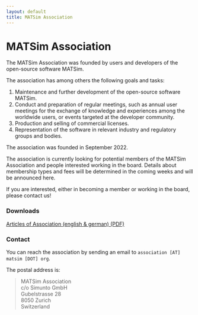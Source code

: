 ```yaml
---
layout: default
title: MATSim Association
---
```


# MATSim Association

The MATSim Association was founded by users and developers of the open-source software MATSim.

The association has among others the following goals and tasks:

1. Maintenance and further development of the open-source software MATSim.
2. Conduct and preparation of regular meetings, such as annual user meetings for the exchange of knowledge and experiences among the worldwide users, or events targeted at the developer community.
3. Production and selling of commercial licenses.
4. Representation of the software in relevant industry and regulatory groups and bodies.

The association was founded in September 2022.


The association is currently looking for potential members of the MATSim Association and 
people interested working in the board. Details about membership types and fees will be determined in 
the coming weeks and will be announced here.

If you are interested, either in becoming a member or working in the board, please contact us!


### Downloads

<a href="/association/docs/2022_Statuten_bilingual.pdf"><i class="fa fa-file-pdf-o"></i> Articles of Association (english & german) (PDF)</a>

### Contact

You can reach the association by sending an email to `association [AT] matsim [DOT] org`.

The postal address is:

> MATSim Association  
c/o Simunto GmbH  
Gubelstrasse 28  
8050 Zurich  
Switzerland
